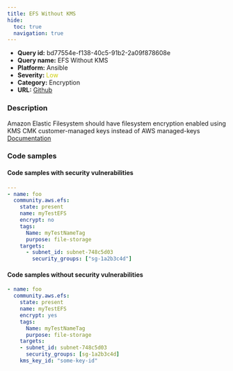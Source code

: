 ```yaml
---
title: EFS Without KMS
hide:
  toc: true
  navigation: true
---
```


<style>
  .highlight .hll {
    background-color: #ff171742;
  }
  .md-content {
    max-width: 1100px;
    margin: 0 auto;
  }
</style>

-   **Query id:** bd77554e-f138-40c5-91b2-2a09f878608e
-   **Query name:** EFS Without KMS
-   **Platform:** Ansible
-   **Severity:** <span style="color:#CC0">Low</span>
-   **Category:** Encryption
-   **URL:** [Github](https://github.com/Checkmarx/kics/tree/master/assets/queries/ansible/aws/efs_without_kms)

### Description
Amazon Elastic Filesystem should have filesystem encryption enabled using KMS CMK customer-managed keys instead of AWS managed-keys<br>
[Documentation](https://docs.ansible.com/ansible/latest/collections/community/aws/efs_module.html#parameter-kms_key_id)

### Code samples
#### Code samples with security vulnerabilities
```yaml title="Positive test num. 1 - yaml file" hl_lines="3"
---
- name: foo
  community.aws.efs:
    state: present
    name: myTestEFS
    encrypt: no
    tags:
      Name: myTestNameTag
      purpose: file-storage
    targets:
      - subnet_id: subnet-748c5d03
        security_groups: ["sg-1a2b3c4d"]

```


#### Code samples without security vulnerabilities
```yaml title="Negative test num. 1 - yaml file"
- name: foo
  community.aws.efs:
    state: present
    name: myTestEFS
    encrypt: yes
    tags:
      Name: myTestNameTag
      purpose: file-storage
    targets:
    - subnet_id: subnet-748c5d03
      security_groups: [sg-1a2b3c4d]
    kms_key_id: "some-key-id"

```
